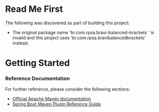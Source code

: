 # Read Me First
The following was discovered as part of building this project:

* The original package name 'br.com.rpsa.bravi-balanced-brackets ' is invalid and this project uses 'br.com.rpsa.bravibalancedbrackets' instead.

# Getting Started

### Reference Documentation
For further reference, please consider the following sections:

* [Official Apache Maven documentation](https://maven.apache.org/guides/index.html)
* [Spring Boot Maven Plugin Reference Guide](https://docs.spring.io/spring-boot/docs/2.2.6.RELEASE/maven-plugin/)

